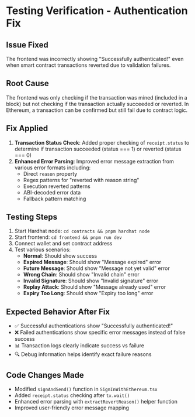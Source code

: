 # Testing Verification - Authentication Fix

## Issue Fixed
The frontend was incorrectly showing "Successfully authenticated!" even when smart contract transactions reverted due to validation failures.

## Root Cause
The frontend was only checking if the transaction was mined (included in a block) but not checking if the transaction actually succeeded or reverted. In Ethereum, a transaction can be confirmed but still fail due to contract logic.

## Fix Applied
1. **Transaction Status Check**: Added proper checking of `receipt.status` to determine if transaction succeeded (status === 1) or reverted (status === 0)
2. **Enhanced Error Parsing**: Improved error message extraction from various error formats including:
   - Direct `reason` property
   - Regex patterns for "reverted with reason string" 
   - Execution reverted patterns
   - ABI-decoded error data
   - Fallback pattern matching

## Testing Steps
1. Start Hardhat node: `cd contracts && pnpm hardhat node`
2. Start frontend: `cd frontend && pnpm run dev`
3. Connect wallet and set contract address
4. Test various scenarios:
   - **Normal**: Should show success
   - **Expired Message**: Should show "Message expired" error
   - **Future Message**: Should show "Message not yet valid" error  
   - **Wrong Chain**: Should show "Invalid chain" error
   - **Invalid Signature**: Should show "Invalid signature" error
   - **Replay Attack**: Should show "Message already used" error
   - **Expiry Too Long**: Should show "Expiry too long" error

## Expected Behavior After Fix
- ✅ Successful authentications show "Successfully authenticated!"
- ❌ Failed authentications show specific error messages instead of false success
- 📊 Transaction logs clearly indicate success vs failure
- 🔍 Debug information helps identify exact failure reasons

## Code Changes Made
- Modified `signAndSend()` function in `SignInWithEthereum.tsx`
- Added `receipt.status` checking after `tx.wait()`
- Enhanced error parsing with `extractRevertReason()` helper function
- Improved user-friendly error message mapping